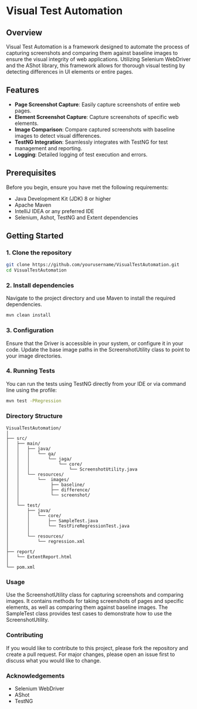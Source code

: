 # Visual Test Automation

## Overview
Visual Test Automation is a framework designed to automate the process of capturing screenshots and comparing them against baseline images 
to ensure the visual integrity of web applications. Utilizing Selenium WebDriver and the AShot library, this framework allows for thorough 
visual testing by detecting differences in UI elements or entire pages.

## Features
- **Page Screenshot Capture**: Easily capture screenshots of entire web pages.
- **Element Screenshot Capture**: Capture screenshots of specific web elements.
- **Image Comparison**: Compare captured screenshots with baseline images to detect visual differences.
- **TestNG Integration**: Seamlessly integrates with TestNG for test management and reporting.
- **Logging**: Detailed logging of test execution and errors.

## Prerequisites
Before you begin, ensure you have met the following requirements:
- Java Development Kit (JDK) 8 or higher
- Apache Maven
- IntelliJ IDEA or any preferred IDE
- Selenium, Ashot, TestNG and Extent dependencies

## Getting Started

### 1. Clone the repository
```bash
git clone https://github.com/yourusername/VisualTestAutomation.git
cd VisualTestAutomation
```
### 2. Install dependencies
Navigate to the project directory and use Maven to install the required dependencies.
```bash
mvn clean install
```
### 3. Configuration
Ensure that the Driver is accessible in your system, or configure it in your code.
Update the base image paths in the ScreenshotUtility class to point to your image directories.

### 4. Running Tests
You can run the tests using TestNG directly from your IDE or via command line using the profile:
```bash
mvn test -PRegression
```
### Directory Structure
```
VisualTestAutomation/
│
├── src/
│   ├── main/
│   │   ├── java/
│   │   │   └── qa/
│   │   │       └── jaga/
│   │   │           └── core/
│   │   │               └── ScreenshotUtility.java
│   │   └── resources/
│   │       └──  images/
│   │            ├── baseline/
│   │            ├── difference/
│   │            └── screenshot/
│   │
│   └── test/
│       ├── java/
│       │   └── core/
│       │       ├── SampleTest.java
│       │       └── TestFireRegressionTest.java
│       │
│       └── resources/
│           └── regression.xml
│
├── report/
│   └── ExtentReport.html
│
└── pom.xml 
```
### Usage
Use the ScreenshotUtility class for capturing screenshots and comparing images. It contains methods for taking screenshots of pages
and specific elements, as well as comparing them against baseline images.
The SampleTest class provides test cases to demonstrate how to use the ScreenshotUtility.

### Contributing
If you would like to contribute to this project, please fork the repository and create a pull request. For major changes, please open
an issue first to discuss what you would like to change.

### Acknowledgements
- Selenium WebDriver
- AShot
- TestNG


